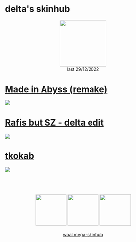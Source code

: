 # delta's skinhub
<p align="center">
<a href="https://osu.ppy.sh/users/8523723">
  <img src="https://a.ppy.sh/8523723?1665532163.jpeg"  
       width="150"
       height="150"></a>
<br>
last 29/12/2022
</p>

# [Made in Abyss (remake)](https://github.com/rudjx3/skins/raw/main/delta/Made%20in%20Abyss%20(remake).osk)
[![](https://i.imgur.com/dP4ZbUR.png)](https://github.com/rudjx3/skins/raw/main/delta/Made%20in%20Abyss%20(remake).osk)

# [Rafis but SZ - delta edit](https://github.com/rudjx3/skins/raw/main/delta/Rafis%20but%20SZ%20-%20delta%20edit.osk)
[![](https://i.imgur.com/y69PqN8.png)](https://github.com/rudjx3/skins/raw/main/delta/Rafis%20but%20SZ%20-%20delta%20edit.osk)

# [tkokab](https://github.com/rudjx3/skins/raw/main/delta/tkokab.osk)
[![](https://i.imgur.com/SWzXobF.jpeg)](https://github.com/rudjx3/skins/raw/main/delta/tkokab.osk)

#
<p align="center">
  <br></br>
  <a href="https://www.twitch.tv/d6lt4">
  <img src="https://i.imgur.com/HM030lk.png" 
       width="100" 
       height="100"></a>
  <a href="https://www.youtube.com/channel/UChWXte6vd720i87ezIH4CUg">
  <img src="https://i.imgur.com/YWbDUUy.png"  
       width="100" 
       height="100"></a>
  <a href="https://twitter.com/d6lt4">
  <img src="https://i.imgur.com/PUQ5uWf.png" 
       width="100" 
       height="100"></a>
  <br></br>
  <a href="README.md">woal mega-skinhub</a>
 </p>
